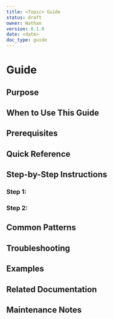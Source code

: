 ```yaml
---
title: <Topic> Guide
status: draft
owner: Nathan
version: 0.1.0
date: <date>
doc_type: guide
---
```


# <Topic> Guide

## Purpose

<!-- What does this guide help developers accomplish? -->
<!-- Who is the target audience? -->

## When to Use This Guide

<!-- Specific scenarios where this guide applies -->
<!-- Links to related features or infrastructure -->

## Prerequisites

<!-- Required knowledge, tools, or setup -->
<!-- Links to foundational docs if needed -->

## Quick Reference

<!-- TL;DR - key commands, rules, or patterns -->
<!-- Optional: decision tree or flowchart -->

## Step-by-Step Instructions

### Step 1: <Action>

<!-- Detailed instructions -->
<!-- Code examples -->
<!-- Expected outcomes -->

### Step 2: <Action>

<!-- Continue pattern -->

## Common Patterns

<!-- Reusable examples -->
<!-- Best practices -->
<!-- Anti-patterns to avoid -->

## Troubleshooting

<!-- Common errors and solutions -->
<!-- Debugging tips -->
<!-- Where to get help -->

## Examples

<!-- Real-world usage from the codebase -->
<!-- Link to actual implementations if applicable -->

## Related Documentation

<!-- Links to relevant PRDs, specs, ADRs -->
<!-- Links to other guides -->
<!-- External resources -->

## Maintenance Notes

<!-- When to update this guide -->
<!-- Known limitations or gaps -->
